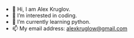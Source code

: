 - 👋 Hi, I am Alex Kruglov.
- 👀 I’m interested in coding.
- 🌱 I’m currently learning python.
- 📫 My email address: alexkruglow@gmail.com

<!---
alex-kruglow/alex-kruglow is a ✨ special ✨ repository because its `README.md` (this file) appears on your GitHub profile.
You can click the Preview link to take a look at your changes.
--->
